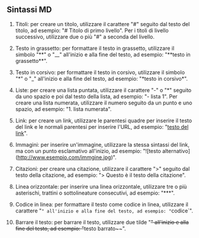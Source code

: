 <!-- @format -->

## Sintassi MD

1. Titoli: per creare un titolo, utilizzare il carattere "#" seguito dal testo del titolo, ad esempio: "\# Titolo di primo livello". Per i titoli di livello successivo, utilizzare due o più "#" a seconda del livello.

2. Testo in grassetto: per formattare il testo in grassetto, utilizzare il simbolo "\*\*" o "\_\_" all'inizio e alla fine del testo, ad esempio: "\*\*testo in grassetto\*\*".

3. Testo in corsivo: per formattare il testo in corsivo, utilizzare il simbolo "\*" o "\_" all'inizio e alla fine del testo, ad esempio: "\*testo in corsivo\*".

4. Liste: per creare una lista puntata, utilizzare il carattere "-" o "\*" seguito da uno spazio e poi dal testo della lista, ad esempio: "- lista 1". Per creare una lista numerata, utilizzare il numero seguito da un punto e uno spazio, ad esempio: "1. lista numerata".

5. Link: per creare un link, utilizzare le parentesi quadre per inserire il testo del link e le normali parentesi per inserire l'URL, ad esempio: "[testo del link](http://www.esempio.com)".

6. Immagini: per inserire un'immagine, utilizzare la stessa sintassi del link, ma con un punto esclamativo all'inizio, ad esempio: "!\[testo alternativo\](http://www.esempio.com/immgine.jpg)".

7. Citazioni: per creare una citazione, utilizzare il carattere ">" seguito dal testo della citazione, ad esempio: "> Questo è il testo della citazione".

8. Linea orizzontale: per inserire una linea orizzontale, utilizzare tre o più asterischi, trattini o sottolineature consecutivi, ad esempio: "\*\*\*".

9. Codice in linea: per formattare il testo come codice in linea, utilizzare il carattere "`" all'inizio e alla fine del testo, ad esempio: "`codice`".

10. Barrare il testo: per barrare il testo, utilizzare due tilde "~~" all'inizio e alla fine del testo, ad esempio: "~~testo barrato~~".
